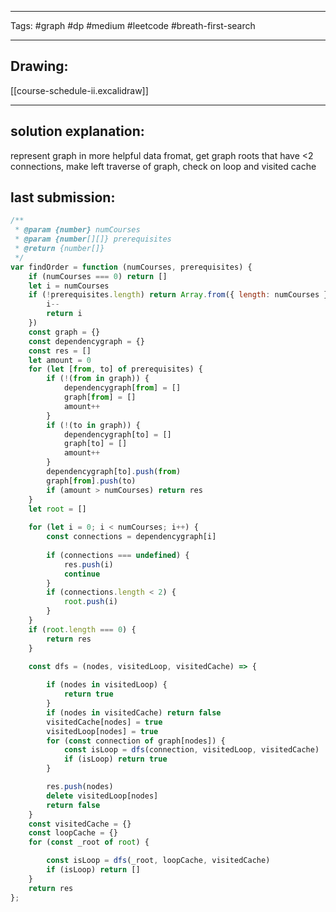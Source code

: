 

----

Tags: #graph #dp #medium #leetcode #breath-first-search

----

## Drawing:
[[course-schedule-ii.excalidraw]]

----


## solution explanation:
represent graph in more helpful data fromat, get graph roots that have <2 connections, make left traverse of graph, check on loop and visited cache

## last submission:
```javascript
/**
 * @param {number} numCourses
 * @param {number[][]} prerequisites
 * @return {number[]}
 */
var findOrder = function (numCourses, prerequisites) {
    if (numCourses === 0) return []
    let i = numCourses
    if (!prerequisites.length) return Array.from({ length: numCourses }, () => {
        i--
        return i
    })
    const graph = {}
    const dependencygraph = {}
    const res = []
    let amount = 0
    for (let [from, to] of prerequisites) {
        if (!(from in graph)) {
            dependencygraph[from] = []
            graph[from] = []
            amount++
        }
        if (!(to in graph)) {
            dependencygraph[to] = []
            graph[to] = []
            amount++
        }
        dependencygraph[to].push(from)
        graph[from].push(to)
        if (amount > numCourses) return res
    }
    let root = []
    
    for (let i = 0; i < numCourses; i++) {
        const connections = dependencygraph[i]
        
        if (connections === undefined) {
            res.push(i)
            continue
        }
        if (connections.length < 2) {
            root.push(i)
        }
    }
    if (root.length === 0) {
        return res
    }

    const dfs = (nodes, visitedLoop, visitedCache) => {
        
        if (nodes in visitedLoop) {
            return true
        }
        if (nodes in visitedCache) return false
        visitedCache[nodes] = true
        visitedLoop[nodes] = true
        for (const connection of graph[nodes]) {
            const isLoop = dfs(connection, visitedLoop, visitedCache)
            if (isLoop) return true
        }

        res.push(nodes)
        delete visitedLoop[nodes]
        return false
    }
    const visitedCache = {}
    const loopCache = {}
    for (const _root of root) {

        const isLoop = dfs(_root, loopCache, visitedCache)
        if (isLoop) return []
    }
    return res
};
```



